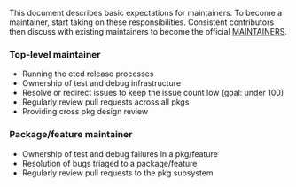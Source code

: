 
This document describes basic expectations for maintainers. To become a maintainer, start taking on these responsibilities. Consistent contributors then discuss with existing maintainers to become the official [MAINTAINERS](./MAINTAINERS).

### Top-level maintainer

- Running the etcd release processes
- Ownership of test and debug infrastructure
- Resolve or redirect issues to keep the issue count low (goal: under 100)
- Regularly review pull requests across all pkgs
- Providing cross pkg design review

### Package/feature maintainer

- Ownership of test and debug failures in a pkg/feature
- Resolution of bugs triaged to a package/feature
- Regularly review pull requests to the pkg subsystem

